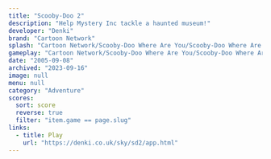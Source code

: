```yaml
---
title: "Scooby-Doo 2"
description: "Help Mystery Inc tackle a haunted museum!"
developer: "Denki"
brand: "Cartoon Network"
splash: "Cartoon Network/Scooby-Doo Where Are You/Scooby-Doo Where Are You Episode 2/Splash.jpg"
gameplay: "Cartoon Network/Scooby-Doo Where Are You/Scooby-Doo Where Are You Episode 2/PlayObservatory.jpg"
date: "2005-09-08"
archived: "2023-09-16"
image: null
menu: null
category: "Adventure"
scores:
  sort: score
  reverse: true
  filter: "item.game == page.slug"
links:
  - title: Play
    url: "https://denki.co.uk/sky/sd2/app.html"
---
```

